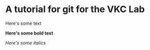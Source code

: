 # A tutorial for git for the VKC Lab

Here's some text

**Here's some bold text**

_Here's some italics_
